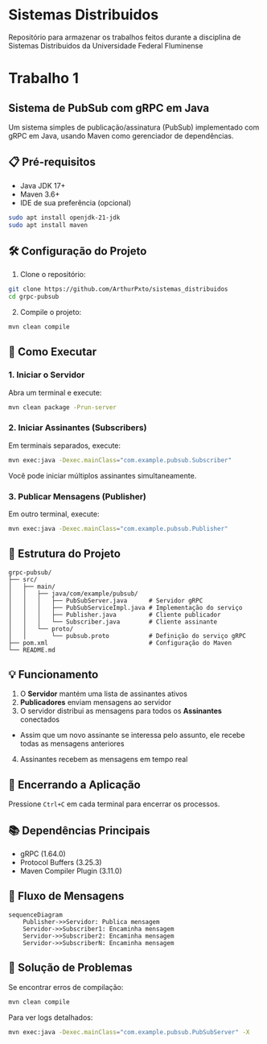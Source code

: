 # Sistemas Distribuidos 

Repositório para armazenar os trabalhos feitos durante a disciplina de Sistemas Distribuidos da Universidade Federal Fluminense

# Trabalho 1 

## Sistema de PubSub com gRPC em Java

Um sistema simples de publicação/assinatura (PubSub) implementado com gRPC em Java, usando Maven como gerenciador de dependências.

## 📋 Pré-requisitos

- Java JDK 17+
- Maven 3.6+
- IDE de sua preferência (opcional)

```bash
sudo apt install openjdk-21-jdk
sudo apt install maven
```

## 🛠️ Configuração do Projeto

1. Clone o repositório:
```bash
git clone https://github.com/ArthurPxto/sistemas_distribuidos
cd grpc-pubsub
```

2. Compile o projeto:
```bash
mvn clean compile
```

## 🚀 Como Executar

### 1. Iniciar o Servidor

Abra um terminal e execute:
```bash
mvn clean package -Prun-server
```

### 2. Iniciar Assinantes (Subscribers)

Em terminais separados, execute:
```bash
mvn exec:java -Dexec.mainClass="com.example.pubsub.Subscriber"
```

Você pode iniciar múltiplos assinantes simultaneamente.

### 3. Publicar Mensagens (Publisher)

Em outro terminal, execute:
```bash
mvn exec:java -Dexec.mainClass="com.example.pubsub.Publisher"
```

## 🔧 Estrutura do Projeto

```
grpc-pubsub/
├── src/
│   ├── main/
│   │   ├── java/com/example/pubsub/
│   │   │   ├── PubSubServer.java      # Servidor gRPC
│   │   │   ├── PubSubServiceImpl.java # Implementação do serviço
│   │   │   ├── Publisher.java         # Cliente publicador
│   │   │   └── Subscriber.java        # Cliente assinante
│   │   └── proto/
│   │       └── pubsub.proto           # Definição do serviço gRPC
├── pom.xml                            # Configuração do Maven
└── README.md
```

## 💡 Funcionamento

1. O **Servidor** mantém uma lista de assinantes ativos
2. **Publicadores** enviam mensagens ao servidor
3. O servidor distribui as mensagens para todos os **Assinantes** conectados
- Assim que um novo assinante se interessa pelo assunto, ele recebe todas as mensagens anteriores
4. Assinantes recebem as mensagens em tempo real

## 🛑 Encerrando a Aplicação

Pressione `Ctrl+C` em cada terminal para encerrar os processos.

## 📚 Dependências Principais

- gRPC (1.64.0)
- Protocol Buffers (3.25.3)
- Maven Compiler Plugin (3.11.0)

## 🔄 Fluxo de Mensagens

```mermaid
sequenceDiagram
    Publisher->>Servidor: Publica mensagem
    Servidor->>Subscriber1: Encaminha mensagem
    Servidor->>Subscriber2: Encaminha mensagem
    Servidor->>SubscriberN: Encaminha mensagem
```

## 🐛 Solução de Problemas

Se encontrar erros de compilação:
```bash
mvn clean compile
```

Para ver logs detalhados:
```bash
mvn exec:java -Dexec.mainClass="com.example.pubsub.PubSubServer" -X
```

